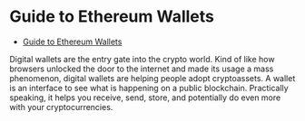 #   Guide to Ethereum Wallets

-   [Guide to Ethereum Wallets](https://www.realvision.com/blog/ethereum-wallets)

Digital wallets are the entry gate into the crypto world. Kind of like how browsers unlocked the door to the internet and made its usage a mass phenomenon, digital wallets are helping people adopt cryptoassets. A wallet is an interface to see what is happening on a public blockchain. Practically speaking, it helps you receive, send, store, and potentially do even more with your cryptocurrencies.